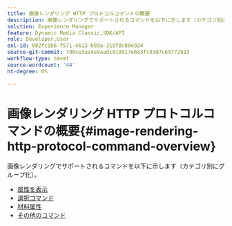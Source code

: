 ```yaml
---
title: 画像レンダリング HTTP プロトコルコマンドの概要
description: 画像レンダリングでサポートされるコマンドを以下に示します（カテゴリ別にグループ化）。
solution: Experience Manager
feature: Dynamic Media Classic,SDK/API
role: Developer,User
exl-id: 082fc1b6-f571-4613-b03a-318f0c80e924
source-git-commit: 790ce3aa4e9aadc019d17e663fc93d7c69772b23
workflow-type: tm+mt
source-wordcount: '44'
ht-degree: 0%

---
```


# 画像レンダリング HTTP プロトコルコマンドの概要{#image-rendering-http-protocol-command-overview}

画像レンダリングでサポートされるコマンドを以下に示します（カテゴリ別にグループ化）。

* [属性を表示](r-ir-view-attributes.md)
* [選択コマンド](r-ir-selection-commands.md)
* [材料属性](r-ir-material-attributes.md)
* [その他のコマンド](r-ir-miscellaneous-commands.md)
